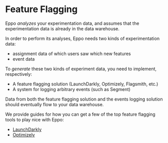 # Feature Flagging

Eppo _analyzes_ your experimentation data, and assumes that the experimentation data is already in the data warehouse.

In order to perform its analyses, Eppo needs two kinds of experimentation data:

- assignment data of which users saw which new features
- event data

To _generate_ these two kinds of experiment data, you need to implement, respectively:

- A feature flagging solution (LaunchDarkly, Optimizely, Flagsmith, etc.)
- A system for logging arbitrary events (such as Segment)

Data from both the feature flagging solution and the events logging solution should eventually flow to your data warehouse.

We provide guides for how you can get a few of the top feature flagging tools to play nice with Eppo:

- [LaunchDarkly](./launch-darkly.md)
- [Optimizely](./optimizely.md)
<!-- - [Unleash]() -->
